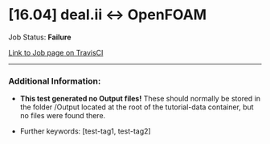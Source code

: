 # [16.04] deal.ii <-> OpenFOAM

Job Status: **Failure**

[Link to Job page on TravisCI](https://travis-ci.org/precice/systemtests/jobs/632740045)

---
### Additional Information:

- **This test generated no Output files!** These should normally be stored in the folder /Output located at the root of the tutorial-data container, but no files were found there.

- Further keywords: [test-tag1, test-tag2]
